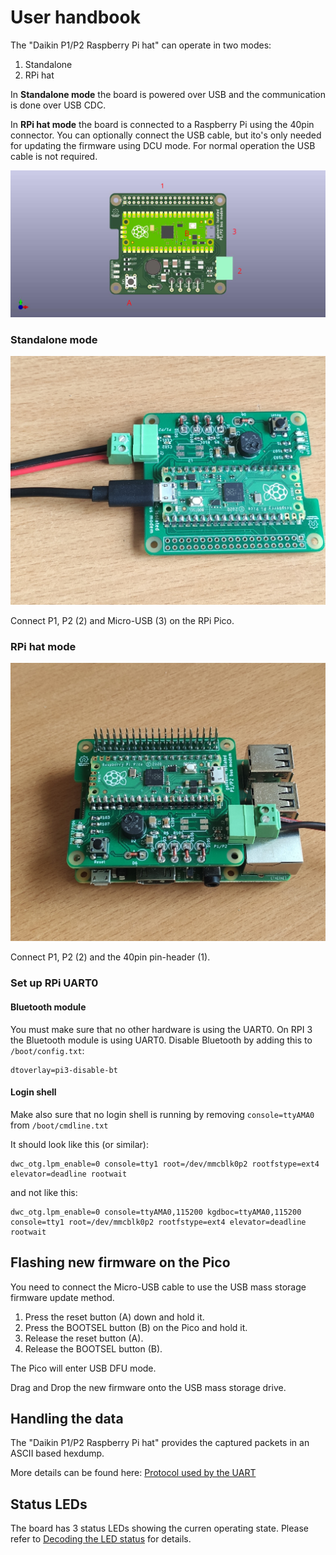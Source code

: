 # User handbook

The "Daikin P1/P2 Raspberry Pi hat" can operate in two modes:
1. Standalone
2. RPi hat

In **Standalone mode** the board is powered over USB and the communication
is done over USB CDC.

In **RPi hat mode** the board is connected to a Raspberry Pi using the
40pin connector. You can optionally connect the USB cable, but ito's only
needed for updating the firmware using DCU mode. For normal operation the
USB cable is not required.

![](p1p2_pi_hat_topdown.jpg)

### Standalone mode

![](p1p2_standalone.jpg)

Connect P1, P2 (2) and Micro-USB (3) on the RPi Pico.

### RPi hat mode

![](p1p2_pi_hat_assembled.jpg)

Connect P1, P2 (2) and the 40pin pin-header (1).

### Set up RPi UART0

#### Bluetooth module

You must make sure that no other hardware is using the
UART0. On RPI 3 the Bluetooth module is using UART0.
Disable Bluetooth by adding this to `/boot/config.txt`:

    dtoverlay=pi3-disable-bt

#### Login shell
Make also sure that no login shell is running by removing
`console=ttyAMA0` from `/boot/cmdline.txt`

It should look like this (or similar):

    dwc_otg.lpm_enable=0 console=tty1 root=/dev/mmcblk0p2 rootfstype=ext4 elevator=deadline rootwait

and not like this:

    dwc_otg.lpm_enable=0 console=ttyAMA0,115200 kgdboc=ttyAMA0,115200 console=tty1 root=/dev/mmcblk0p2 rootfstype=ext4 elevator=deadline rootwait


## Flashing new firmware on the Pico

You need to connect the Micro-USB cable to use the USB mass storage
firmware update method.

1. Press the reset button (A) down and hold it.
2. Press the BOOTSEL button (B) on the Pico and hold it.
3. Release the reset button (A).
4. Release the BOOTSEL button (B).

The Pico will enter USB DFU mode.

Drag and Drop the new firmware onto the USB mass storage drive.

## Handling the data

The "Daikin P1/P2 Raspberry Pi hat" provides the captured packets in
an ASCII based hexdump. 

More details can be found here: [Protocol used by the UART](../pico/doc/uart.md)

## Status LEDs

The board has 3 status LEDs showing the curren operating state.
Please refer to [Decoding the LED status](../pico/doc/leds.md) for details.
